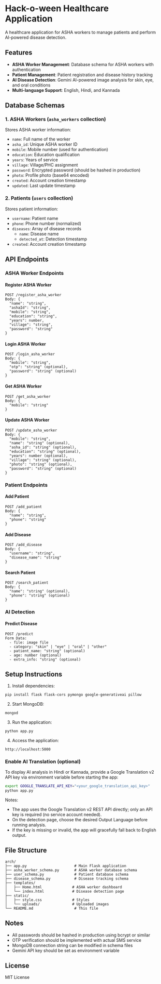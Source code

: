 # Hack-o-ween Healthcare Application

A healthcare application for ASHA workers to manage patients and perform AI-powered disease detection.

## Features

- **ASHA Worker Management**: Database schema for ASHA workers with authentication
- **Patient Management**: Patient registration and disease history tracking
- **AI Disease Detection**: Gemini AI-powered image analysis for skin, eye, and oral conditions
- **Multi-language Support**: English, Hindi, and Kannada

## Database Schemas

### 1. ASHA Workers (`asha_workers` collection)
Stores ASHA worker information:
- `name`: Full name of the worker
- `asha_id`: Unique ASHA worker ID
- `mobile`: Mobile number (used for authentication)
- `education`: Education qualification
- `years`: Years of service
- `village`: Village/PHC assignment
- `password`: Encrypted password (should be hashed in production)
- `photo`: Profile photo (base64 encoded)
- `created`: Account creation timestamp
- `updated`: Last update timestamp

### 2. Patients (`users` collection)
Stores patient information:
- `username`: Patient name
- `phone`: Phone number (normalized)
- `diseases`: Array of disease records
  - `name`: Disease name
  - `detected_at`: Detection timestamp
- `created`: Account creation timestamp

## API Endpoints

### ASHA Worker Endpoints

#### Register ASHA Worker
```
POST /register_asha_worker
Body: {
  "name": "string",
  "ashaId": "string",
  "mobile": "string",
  "education": "string",
  "years": number,
  "village": "string",
  "password": "string"
}
```

#### Login ASHA Worker
```
POST /login_asha_worker
Body: {
  "mobile": "string",
  "otp": "string" (optional),
  "password": "string" (optional)
}
```

#### Get ASHA Worker
```
POST /get_asha_worker
Body: {
  "mobile": "string"
}
```

#### Update ASHA Worker
```
POST /update_asha_worker
Body: {
  "mobile": "string",
  "name": "string" (optional),
  "asha_id": "string" (optional),
  "education": "string" (optional),
  "years": number (optional),
  "village": "string" (optional),
  "photo": "string" (optional),
  "password": "string" (optional)
}
```

### Patient Endpoints

#### Add Patient
```
POST /add_patient
Body: {
  "name": "string",
  "phone": "string"
}
```

#### Add Disease
```
POST /add_disease
Body: {
  "username": "string",
  "disease_name": "string"
}
```

#### Search Patient
```
POST /search_patient
Body: {
  "name": "string" (optional),
  "phone": "string" (optional)
}
```

### AI Detection

#### Predict Disease
```
POST /predict
Form Data:
  - file: image file
  - category: "skin" | "eye" | "oral" | "other"
  - patient_name: "string" (optional)
  - age: number (optional)
  - extra_info: "string" (optional)
```

## Setup Instructions

1. Install dependencies:
```bash
pip install flask flask-cors pymongo google-generativeai pillow
```

2. Start MongoDB:
```bash
mongod
```

3. Run the application:
```bash
python app.py
```

4. Access the application:
```
http://localhost:5000
```

### Enable AI Translation (optional)

To display AI analysis in Hindi or Kannada, provide a Google Translation v2 API key via environment variable before starting the app:

```bash
export GOOGLE_TRANSLATE_API_KEY="<your_google_translation_api_key>"
python app.py
```

Notes:
- The app uses the Google Translation v2 REST API directly; only an API key is required (no service account needed).
- On the detection page, choose the desired Output Language before running analysis.
- If the key is missing or invalid, the app will gracefully fall back to English output.

## File Structure

```
arch/
├── app.py                      # Main Flask application
├── asha_worker_schema.py       # ASHA worker database schema
├── user_schema.py              # Patient database schema
├── disease_schema.py           # Disease tracking schema
├── templates/
│   ├── Home.html              # ASHA worker dashboard
│   └── index.html             # Disease detection page
├── static/
│   ├── style.css              # Styles
│   └── uploads/               # Uploaded images
└── README.md                   # This file
```

## Notes

- All passwords should be hashed in production using bcrypt or similar
- OTP verification should be implemented with actual SMS service
- MongoDB connection string can be modified in schema files
- Gemini API key should be set as environment variable

## License

MIT License
